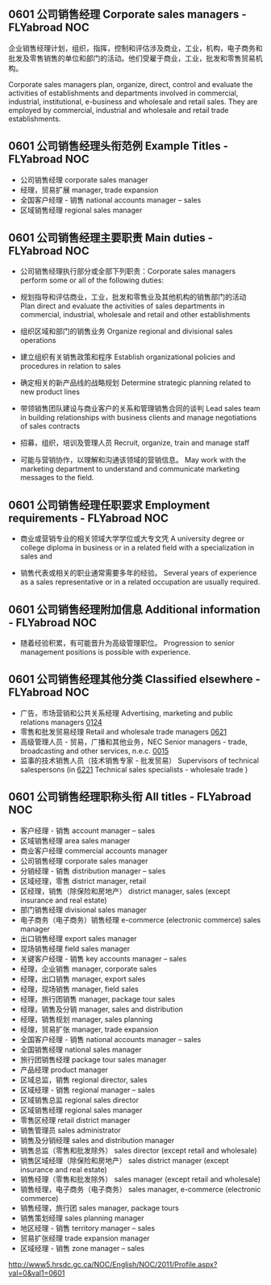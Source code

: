 ## 0601 公司销售经理 Corporate sales managers - FLYabroad NOC

企业销售经理计划，组织，指挥，控制和评估涉及商业，工业，机构，电子商务和批发及零售销售的单位和部门的活动。他们受雇于商业，工业，批发和零售贸易机构。

Corporate sales managers plan, organize, direct, control and evaluate the activities of establishments and departments involved in commercial, industrial, institutional, e-business and wholesale and retail sales. They are employed by commercial, industrial and wholesale and retail trade establishments.

## 0601 公司销售经理头衔范例 Example Titles - FLYabroad NOC

* 公司销售经理 corporate sales manager
* 经理，贸易扩展 manager, trade expansion
* 全国客户经理 - 销售 national accounts manager – sales
* 区域销售经理 regional sales manager

## 0601 公司销售经理主要职责 Main duties - FLYabroad NOC

* 公司销售经理执行部分或全部下列职责：Corporate sales managers perform some or all of the following duties:

* 规划指导和评估商业，工业，批发和零售业及其他机构的销售部门的活动
Plan direct and evaluate the activities of sales departments in commercial, industrial, wholesale and retail and other establishments

* 组织区域和部门的销售业务
Organize regional and divisional sales operations

* 建立组织有关销售政策和程序
Establish organizational policies and procedures in relation to sales

* 确定相关的新产品线的战略规划
Determine strategic planning related to new product lines

* 带领销售团队建设与商业客户的关系和管理销售合同的谈判
Lead sales team in building relationships with business clients and manage negotiations of sales contracts

* 招募，组织，培训及管理人员
Recruit, organize, train and manage staff

* 可能与营销协作，以理解和沟通该领域的营销信息。
May work with the marketing department to understand and communicate marketing messages to the field.

## 0601 公司销售经理任职要求 Employment requirements - FLYabroad NOC

* 商业或营销专业的相关领域大学学位或大专文凭
A university degree or college diploma in business or in a related field with a specialization in sales 
and

* 销售代表或相关的职业通常需要多年的经验。
Several years of experience as a sales representative or in a related occupation are usually required.

## 0601 公司销售经理附加信息 Additional information - FLYabroad NOC

* 随着经验积累，有可能晋升为高级管理职位。
Progression to senior management positions is possible with experience.

## 0601 公司销售经理其他分类 Classified elsewhere - FLYabroad NOC

* 广告，市场营销和公共关系经理 Advertising, marketing and public relations managers [0124](0124)
* 零售和批发贸易经理 Retail and wholesale trade managers [0621](0621)
* 高级管理人员 - 贸易，广播和其他业务，NEC  Senior managers - trade, broadcasting and other services, n.e.c. [0015](0015)
* 监事的技术销售人员（技术销售专家 - 批发贸易） Supervisors of technical salespersons (in [6221](6221) Technical sales specialists - wholesale trade )

## 0601 公司销售经理职称头衔 All titles - FLYabroad NOC

* 客户经理 - 销售 account manager – sales
* 区域销售经理 area sales manager
* 商业客户经理 commercial accounts manager
* 公司销售经理 corporate sales manager
* 分销经理 - 销售 distribution manager – sales
* 区域经理，零售 district manager, retail
* 区经理，销售（除保险和房地产） district manager, sales (except insurance and real estate)
* 部门销售经理 divisional sales manager
* 电子商务（电子商务）销售经理 e-commerce (electronic commerce) sales manager
* 出口销售经理 export sales manager
* 现场销售经理 field sales manager
* 关键客户经理 - 销售 key accounts manager – sales
* 经理，企业销售 manager, corporate sales
* 经理，出口销售 manager, export sales
* 经理，现场销售 manager, field sales
* 经理，旅行团销售 manager, package tour sales
* 经理，销售及分销 manager, sales and distribution
* 经理，销售规划 manager, sales planning
* 经理，贸易扩张 manager, trade expansion
* 全国客户经理 - 销售 national accounts manager – sales
* 全国销售经理 national sales manager
* 旅行团销售经理 package tour sales manager
* 产品经理 product manager
* 区域总监，销售 regional director, sales
* 区域经理 - 销售 regional manager – sales
* 区域销售总监 regional sales director
* 区域销售经理 regional sales manager
* 零售区经理 retail district manager
* 销售管理员 sales administrator
* 销售及分销经理 sales and distribution manager
* 销售总监（零售和批发除外） sales director (except retail and wholesale)
* 销售区域经理（除保险和房地产） sales district manager (except insurance and real estate)
* 销售经理（零售和批发除外） sales manager (except retail and wholesale)
* 销售经理，电子商务（电子商务） sales manager, e-commerce (electronic commerce)
* 销售经理，旅行团 sales manager, package tours
* 销售策划经理 sales planning manager
* 地区经理 - 销售 territory manager – sales
* 贸易扩张经理 trade expansion manager
* 区域经理 - 销售 zone manager – sales

http://www5.hrsdc.gc.ca/NOC/English/NOC/2011/Profile.aspx?val=0&val1=0601
